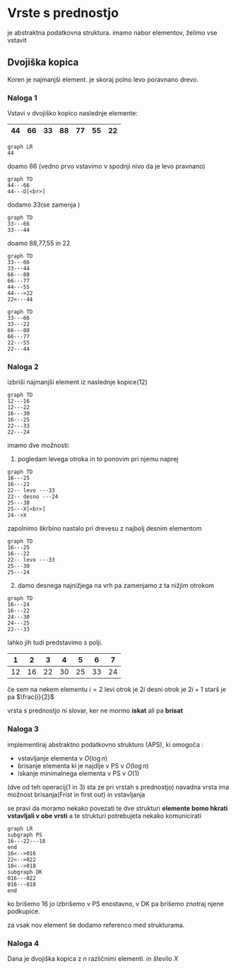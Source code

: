 # Vrste s prednostjo
je abstraktna podatkovna struktura.
imamo nabor  elementov, želimo vse vstavit

## Dvojiška kopica
Koren je najmanjši element. je skoraj polno levo poravnano drevo.

### Naloga 1
Vstavi v dvojiško kopico naslednje elemente:

| 44  | 66  | 33  | 88  | 77  | 55  | 22  |
| --- | --- | --- | --- | --- | --- | --- |


```mermaid
graph LR
44
```
doamo 66 (vedno prvo vstavimo v spodnji nivo da je levo pravnano)
```mermaid
graph TD
44---66
44---D[<br>]

```
dodamo 33(se zamenja )
```mermaid
graph TD
33---66
33---44
```

doamo 88,77,55 in 22
```mermaid
graph TD
33---66
33---44
66---88
66---77
44---55
44--->22
22<---44
```
```mermaid
graph TD
33---66
33---22
66---88
66---77
22---55
22---44
```

### Naloga 2
izbriši najmanjši element iz naslednje kopice(12)
```mermaid
graph TD
12---16
12---22
16---30
16---25
22---33
22---24
```

imamo dve možnosti:
1. pogledam levega otroka in to ponovim pri njemu naprej

```mermaid
graph TD
16---25
16---22
22-- levo ---33
22-- desno ---24
25---30
25---X[<br>]
24-->X
```
zapolnimo škrbino nastalo pri drevesu z najbolj desnim elementom 

```mermaid
graph TD
16---25
16---22
22-- levo ---33
25---30
25---24
```
2.  damo desnega najnižjega na vrh pa zamenjamo z ta nižjim otrokom
```mermaid
graph TD
16---24
16---22
24---30
24---25
22---33
```

lahko jih tudi predstavimo s polji.

| 1   | 2   | 3   | 4   | 5   | 6   | 7   |
| --- | --- | --- | --- | --- | --- | --- |
| 12  | 16  | 22  | 30  | 25  | 33  | 24  |

če sem na nekem elementu $i=2$
levi otrok je $2i$
desni otrok je $2i+1$
starš je pa $\frac{i}{2}$

vrsta s prednostjo ni slovar, ker ne mormo **iskat** ali pa **brisat**


### Naloga 3
implementiraj abstraktno podatkovno strukturo (APS), ki omogoča :
- vstavljanje elementa v $O(\log n)$ 
- brisanje elementa ki je najdlje v PS v $O(\log n)$
- iskanje minimalnega elementa v PS v $O(1)$

(dve od teh operacij(1 in 3) sta ze pri vrstah s prednostjo)
navadna vrsta ima možnost brisanja(Frist in first out) in vstavljanja
 
 se pravi da moramo nekako povezati te dve strukturi
 **elemente bomo hkrati vstavljali v obe vrsti**
 a te strukturi potrebujeta nekako komunicirati
 ```mermaid
 graph LR
 subgraph PS
 16---22---18
 end
 16<-->016
 22<-->022
 18<-->018
 subgraph DK
 016---022
 016---018
 end
 
 ```
 ko brišemo 16 jo izbrišemo v PS enostavno, v DK pa brišemo znotraj njene podkupice.
 
 za vsak nov element še dodamo referenco med strukturama.
 
 ### Naloga 4
 Dana je dvojiška kopica z $n$ različnimi elementi. in število $X$
